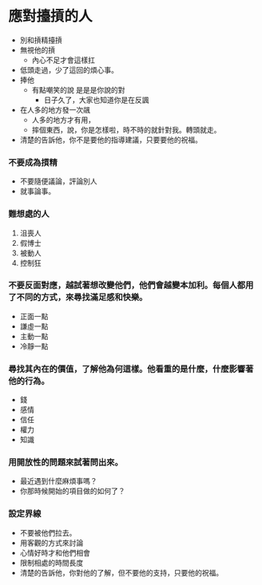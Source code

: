 應對擡摃的人
==========
- 別和摃精擡摃
- 無視他的摃
  - 內心不足才會這樣扛
- 低頭走過，少了這回的煩心事。
- 捧他
  - 有點嘲笑的說 是是是你說的對
    - 日子久了，大家也知道你是在反諷
- 在人多的地方發一次飊
  - 人多的地方才有用，
  - 摔個東西，說，你是怎樣啦，時不時的就針對我。轉頭就走。
- 清楚的告訴他，你不是要他的指導建議，只要要他的祝福。

### 不要成為摃精
- 不要隨便議論，評論別人
- 就事論事。


### 難想處的人
1. 沮喪人
2. 假博士
3. 被動人
4. 控制狂

### 不要反面對應，越試著想改變他們，他們會越變本加利。每個人都用了不同的方式，來尋找滿足感和快樂。
- 正面一點
- 謙虛一點
- 主動一點
- 冷靜一點

### 尋找其內在的價值，了解他為何這樣。他看重的是什麼，什麼影響著他的行為。
- 錢
- 感情
- 信任
- 權力
- 知識

### 用開放性的問題來試著問出來。
- 最近遇到什麼麻煩事嗎？
- 你那時候開始的項目做的如何了？

### 設定界線
- 不要被他們拉去。
- 用客觀的方式來討論
- 心情好時才和他們相會
- 限制相處的時間長度
- 清楚的告訴他，你對他的了解，但不要他的支持，只要他的祝福。

  


